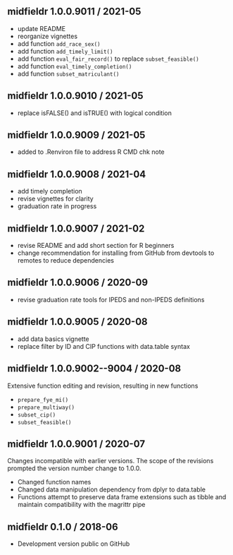
## midfieldr 1.0.0.9011 / 2021-05

- update README
- reorganize vignettes  
- add function `add_race_sex()` 
- add function `add_timely_limit()`
- add function `eval_fair_record()` to replace `subset_feasible()` 
- add function `eval_timely_completion()` 
- add function `subset_matriculant()`

## midfieldr 1.0.0.9010 / 2021-05

- replace isFALSE() and isTRUE() with logical condition

## midfieldr 1.0.0.9009 / 2021-05

- added to .Renviron file to address R CMD chk note

## midfieldr 1.0.0.9008 / 2021-04

- add timely completion 
- revise vignettes for clarity 
- graduation rate in progress

## midfieldr 1.0.0.9007 / 2021-02

- revise README and add short section for R beginners 
- change recommendation for installing from GitHub from devtools to remotes to reduce dependencies 

## midfieldr 1.0.0.9006 / 2020-09

- revise graduation rate tools for IPEDS and non-IPEDS definitions

## midfieldr 1.0.0.9005 / 2020-08

- add data basics vignette
- replace filter by ID and CIP functions with data.table syntax

## midfieldr 1.0.0.9002--9004 / 2020-08

Extensive function editing and revision, resulting in new functions

- `prepare_fye_mi()`
- `prepare_multiway()` 
- `subset_cip()` 
- `subset_feasible()`  

## midfieldr 1.0.0.9001 / 2020-07

Changes incompatible with earlier versions. The scope of the revisions prompted the version number change to 1.0.0. 

- Changed function names
- Changed data manipulation dependency from dplyr to data.table 
- Functions attempt to preserve data frame extensions such as tibble and maintain compatibility with the magrittr pipe 

## midfieldr 0.1.0 / 2018-06

- Development version public on GitHub
  
<!-- major.minor.patch.dev -->
<!-- MAJOR version when you make incompatible API changes ->
<!-- MINOR version add functionality in a backwards-compatible manner ->
<!-- PATCH version backwards-compatible bug fixes ->

<!-- ### New features -->

<!-- ### Minor improvements -->

<!-- ### Bug fixes -->

<!-- ### Deprecated -->

<!-- ### Defunct -->
